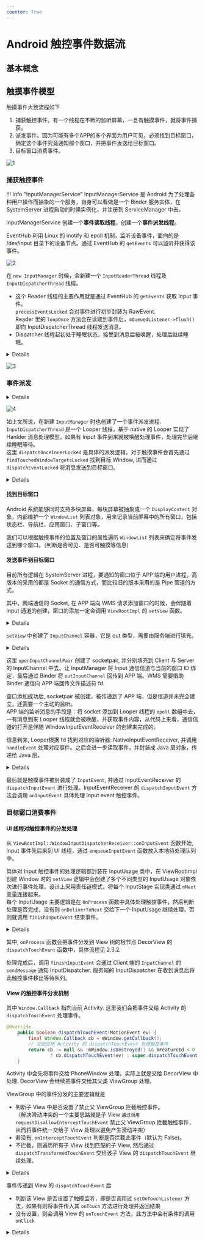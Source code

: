 ```yaml
---
counter: True  
---
```


# Android 触控事件数据流
<!-- !!! Abstract -->
## 基本概念

## 触摸事件模型

触摸事件大致流程如下
1. 捕获触控事件。有一个线程在不断的监听屏幕，一旦有触摸事件，就将事件捕获。  
2. 派发事件。因为可能有多个APP的多个界面为用户可见，必须找到目标窗口，确定这个事件究竟通知那个窗口，并把事件发送给目标窗口。  
3. 目标窗口消费事件。  

![1](http://cdn.hobbitqia.cc/202304222237156.png)

### 捕获触控事件

!!! Info "InputManagerService"
    InputManagerService 是 Android 为了处理各种用户操作而抽象的一个服务，自身可以看做是一个 Binder 服务实体，在 SystemServer 进程启动的时候实例化，并注册到 ServiceManager 中去。

InputManagerService 创建一个**事件读取线程**，创建一个**事件派发线程**。

EventHub 利用 Linux 的 inotify 和 epoll 机制，监听设备事件，面向的是 /dev/input 目录下的设备节点。通过 EventHub 的 `getEvents` 可以监听并获得该事件。

![2](http://cdn.hobbitqia.cc/202304222240340.png)

在 `new InputManager` 时候，会新建一个 `InputReaderThread` 线程及 `InputDispatcherThread` 线程。

* 这个 Reader 线程的主要作用就是通过 EventHub 的 `getEvents` 获取 Input 事件。    
`processEventsLocked` 会对事件进行初步封装为 RawEvent.  
Reader 里的 `loopOnce` 方法会在读取到事件后，`mQueuedListener->flush()` 即向 InputDispatcherThread 线程发送消息。  
* Dispatcher 线程起初处于睡眠状态，接受到消息后被唤醒，处理后继续睡眠。

<details>

``` Java
InputManager::InputManager(
        const sp<EventHubInterface>& eventHub,
        const sp<InputReaderPolicyInterface>& readerPolicy,
        const sp<InputDispatcherPolicyInterface>& dispatcherPolicy) {
    <!--事件分发执行类-->
    mDispatcher = new InputDispatcher(dispatcherPolicy);
    <!--事件读取执行类-->
    mReader = new InputReader(eventHub, readerPolicy, mDispatcher);
    initialize();
}

void InputManager::initialize() {
    mReaderThread = new InputReaderThread(mReader);     // 事件读取线程
    mDispatcherThread = new InputDispatcherThread(mDispatcher);     // 事件派发线程
}

bool InputReaderThread::threadLoop() {
    mReader->loopOnce();
    return true;
}

void InputReader::loopOnce() {
        int32_t oldGeneration;
        int32_t timeoutMillis;
        bool inputDevicesChanged = false;
        Vector<InputDeviceInfo> inputDevices;
        {  
      ...<!--监听事件-->
        size_t count = mEventHub->getEvents(timeoutMillis, mEventBuffer, EVENT_BUFFER_SIZE);
       ....<!--处理事件-->
           processEventsLocked(mEventBuffer, count);
       ...
       <!--通知派发-->
        mQueuedListener->flush();   // 向分发线程发送消息
    }
```
</details>

![3](http://cdn.hobbitqia.cc/202304222244149.png)

### 事件派发

<details>

``` Java
bool InputDispatcherThread::threadLoop() {
    mDispatcher->dispatchOnce();
    return true;
}

void InputDispatcher::dispatchOnce() {
    nsecs_t nextWakeupTime = LONG_LONG_MAX;
    {  
      <!--被唤醒 ，处理Input消息-->
        if (!haveCommandsLocked()) {
            dispatchOnceInnerLocked(&nextWakeupTime);
        }
       ...
    } 
    nsecs_t currentTime = now();
    int timeoutMillis = toMillisecondTimeoutDelay(currentTime, nextWakeupTime);
    <!--睡眠等待input事件-->
    mLooper->pollOnce(timeoutMillis);
}
```
</details>

![4](http://cdn.hobbitqia.cc/202304230834330.png)

如上文所说，在新建 `InputManager` 时也创建了一个事件派发进程. `InputDispatcherThread` 是一个 Looper 线程，基于 native 的 Looper 实现了 Hanlder 消息处理模型，如果有 Input 事件到来就被唤醒处理事件，处理完毕后继续睡眠等待。  
这里 `dispatchOnceInnerLocked` 是具体的派发逻辑。对于触摸事件会首先通过 `findTouchedWindowTargetsLocked` 找到目标 Window, 进而通过 `dispatchEventLocked` 将消息发送到目标窗口。

<details>

``` Java
void InputDispatcher::dispatchOnceInnerLocked(nsecs_t* nextWakeupTime) {
        ...
    case EventEntry::TYPE_MOTION: {
        MotionEntry* typedEntry = static_cast<MotionEntry*>(mPendingEvent);
        ...
        done = dispatchMotionLocked(currentTime, typedEntry,
                &dropReason, nextWakeupTime);
        break;
    }

bool InputDispatcher::dispatchMotionLocked(
        nsecs_t currentTime, MotionEntry* entry, DropReason* dropReason, nsecs_t* nextWakeupTime) {
    ...     
    Vector<InputTarget> inputTargets;
    bool conflictingPointerActions = false;
    int32_t injectionResult;
    if (isPointerEvent) {
    <!--关键点1 找到目标Window-->
        injectionResult = findTouchedWindowTargetsLocked(currentTime,
                entry, inputTargets, nextWakeupTime, &conflictingPointerActions);
    } else {
        injectionResult = findFocusedWindowTargetsLocked(currentTime,
                entry, inputTargets, nextWakeupTime);
    }
    ...
    <!--关键点2  派发-->
    dispatchEventLocked(currentTime, entry, inputTargets);
    return true;
}
```
</details>

#### 找到目标窗口

Android 系统能够同时支持多块屏幕，每块屏幕被抽象成一个 `DisplayContent` 对象，内部维护一个 `WindowList` 列表对象，用来记录当前屏幕中的所有窗口，包括状态栏、导航栏、应用窗口、子窗口等。

我们可以根据触摸事件的位置及窗口的属性遍历 `WindowList` 列表来确定将事件发送到哪个窗口。（判断是否可见、是否可触摸等信息）

#### 发送事件到目标窗口

目前所有逻辑在 SystemServer 进程，要通知的窗口位于 APP 端的用户进程。高版本的采用的都是 Socket 的通信方式，而比较旧的版本采用的是 Pipe 管道的方式。

其中，两端通信的 Socket, 在 APP 端向 WMS 请求添加窗口的时候，会伴随着 Input 通道的创建，窗口的添加一定会调用 `ViewRootImpl` 的 `setView` 函数。
<details>

``` Java
public void setView(View view, WindowManager.LayoutParams attrs, View panelParentView) {
    ...
    requestLayout();
    if ((mWindowAttributes.inputFeatures
            & WindowManager.LayoutParams.INPUT_FEATURE_NO_INPUT_CHANNEL) == 0) {
            <!--创建InputChannel容器-->
        mInputChannel = new InputChannel();
        // 创建一个空的 InputChannel
    }
    try {
        mOrigWindowType = mWindowAttributes.type;
        mAttachInfo.mRecomputeGlobalAttributes = true;
        collectViewAttributes();
        <!--添加窗口，并请求开辟Socket Input通信通道-->
        res = mWindowSession.addToDisplay(mWindow, mSeq, mWindowAttributes,
                getHostVisibility(), mDisplay.getDisplayId(),
                mAttachInfo.mContentInsets, mAttachInfo.mStableInsets,
                mAttachInfo.mOutsets, mInputChannel);
            // 这里会转化为对 addWindow 的调用
            // Binder 调用 WMS 的 addToDisplay 接口，并将 InputChanel 作为参数传入，以完成赋值
    }...
    <!--监听，开启Input信道-->
    if (mInputChannel != null) {    
        if (mInputQueueCallback != null) {
            mInputQueue = new InputQueue();
            mInputQueueCallback.onInputQueueCreated(mInputQueue);
        }
        mInputEventReceiver = new WindowInputEventReceiver(mInputChannel,
                Looper.myLooper());
        // 根据赋值后的 InputChannel 封装创建 WindowInputEventReceiver 对象，以便后续接收 Input 事件
    }
```
</details>

`setView` 中创建了 `InputChannel` 容器，它是 out 类型，需要由服务端进行填充。
<details>

``` Java
public int addWindow(Session session, IWindow client, int seq,
        WindowManager.LayoutParams attrs, int viewVisibility, int displayId,
        Rect outContentInsets, Rect outStableInsets, Rect outOutsets,
        InputChannel outInputChannel) {            
          ...
        if (outInputChannel != null && (attrs.inputFeatures
                & WindowManager.LayoutParams.INPUT_FEATURE_NO_INPUT_CHANNEL) == 0) {
            String name = win.makeInputChannelName();
            <!--创建 InputChannelPair, 实现创建 socketpair 全双工通信信道 -->
            InputChannel[] inputChannels = InputChannel.openInputChannelPair(name);
            // 创建通信信道，并分别填充到客户和服务的 InputChannel
            <!--本地用-->
            win.setInputChannel(inputChannels[0]);
            <!--APP端用-->
            inputChannels[1].transferTo(outInputChannel);
            // 将客户端 InputChannel 赋值给 outInputChannel, 并 Binder 回传给应用进程中 ViewRootImpl 中
            <!--注册信道与窗口-->
            mInputManager.registerInputChannel(win.mInputChannel, win.mInputWindowHandle);
            // mInputWindowHandle.token 唯一标识了接收 Input 事件的 App 窗口
        }
```
</details>

这里 `openInputChannelPair` 创建了 socketpair, 并分别填充到 Client 与 Server 的 InputChannel 中去。让 InputManager 将 Input 通信信道与当前的窗口 ID 绑定，最后通过 Binder 将 `outInputChannel` 回传到 APP 端。WMS 需要借助 Binder 通信向 APP 端回传文件描述符 fd.  


窗口添加成功后, socketpair 被创建，被传递到了 APP 端，但是信道并未完全建立，还需要一个主动的监听。  
APP 端的监听消息的手段是：将 socket 添加到 Looper 线程的 `epoll` 数组中去，一有消息到来 Looper 线程就会被唤醒，并获取事件内容，从代码上来看，通信信道的打开是伴随 WindowInputEventReceiver 的创建来完成的。

信息到来, Looper根据 fd 找到对应的监听器: NativeInputEventReceiver, 并调用 `handleEvent` 处理对应事件。之后会进一步读取事件，并封装成 Java 层对象，传递给 Java 层。
<details>

``` Java
int NativeInputEventReceiver::handleEvent(int receiveFd, int events, void* data) {
   ...
    if (events & ALOOPER_EVENT_INPUT) {
        JNIEnv* env = AndroidRuntime::getJNIEnv();
        status_t status = consumeEvents(env, false /*consumeBatches*/, -1, NULL);   
        mMessageQueue->raiseAndClearException(env, "handleReceiveCallback");
        return status == OK || status == NO_MEMORY ? 1 : 0;
    }
  ...
status_t NativeInputEventReceiver::consumeEvents(JNIEnv* env,  
        bool consumeBatches, nsecs_t frameTime, bool* outConsumedBatch) {  
        ...
    for (;;) {  
        uint32_t seq;  
        InputEvent* inputEvent;  
        <!--获取事件-->
        status_t status = mInputConsumer.consume(&mInputEventFactory,  
                consumeBatches, frameTime, &seq, &inputEvent);  
        ...
        <!--处理touch事件-->
      case AINPUT_EVENT_TYPE_MOTION: {
        MotionEvent* motionEvent = static_cast<MotionEvent*>(inputEvent);
        if ((motionEvent->getAction() & AMOTION_EVENT_ACTION_MOVE) && outConsumedBatch) {
            *outConsumedBatch = true;
        }
        inputEventObj = android_view_MotionEvent_obtainAsCopy(env, motionEvent);
        break;
        } 
    ...
```
</details>

最后就是触摸事件被封装成了 `InputEvent`, 并通过 InputEventReceiver 的 `dispatchInputEvent` 进行处理。InputEventReceiver 的 `dispatchInputEvent` 方法会调用 `onInputEvent` 具体处理 Input event 触控事件。

### 目标窗口消费事件

#### UI 线程对触控事件的分发处理

从 `ViewRootImpl::WindowInputDispatcherReceiver::onInputEvent` 函数开始, Input 事件先后来到 UI 线程，通过 `enqueueInputEvent` 函数放入本地待处理队列中。

具体对 Input 触控事件的处理逻辑都封装在 InputUsage 类中，在 ViewRootImpl 创建 Window 时的 `setView` 逻辑中会创建了多个不同类型的 InputUsage 对象依次进行事件处理，设计上采用责任链模式，将每个 InputStage 实现类通过 `mNext` 变量连接起来。  
每个 InputUsage 主要逻辑是在 `OnProcess` 函数中具体处理触控事件，然后判断处理是否完成，没有则 `onDeliverToNext` 交给下一个 InputUsage 继续处理，否则就调用 `finishInputEvent` 结束事件。

<details>

``` Java
 public void setView(View view, WindowManager.LayoutParams attrs, View panelParentView,
            int userId) {
            ...
                // Set up the input pipeline.
                CharSequence counterSuffix = attrs.getTitle();
                // 创建多个不同类型InputUsage以处理不同类型的触控事件
                mSyntheticInputStage = new SyntheticInputStage();
                // ViewPostImeInputStage中封装我们应用一般触控事件处理逻辑（重要）
                InputStage viewPostImeStage = new ViewPostImeInputStage(mSyntheticInputStage);
                InputStage nativePostImeStage = new NativePostImeInputStage(viewPostImeStage,
                        "aq:native-post-ime:" + counterSuffix);
                ...
    }

abstract class InputStage {
        ...
        /**
         * Delivers an event to be processed.
         */
        public final void deliver(QueuedInputEvent q) {
            // 是否带有FLAG_FINISHED的flag，如有则将事件分发给mNext
            if ((q.mFlags & QueuedInputEvent.FLAG_FINISHED) != 0) {
                forward(q);
             // 是否应该丢弃事件
            } else if (shouldDropInputEvent(q)) {
                finish(q, false);
            } else {
                traceEvent(q, Trace.TRACE_TAG_VIEW);
                final int result;
                try {
                    // 1.实际处理事件
                    result = onProcess(q);
                } finally {
                    Trace.traceEnd(Trace.TRACE_TAG_VIEW);
                }
                // 2.拿到处理事件的结果后决定进一步行动
                apply(q, result);
            }
        }
        
        protected void apply(QueuedInputEvent q, int result) {
            if (result == FORWARD) {
                forward(q);
            } else if (result == FINISH_HANDLED) {
                finish(q, true);
            } else if (result == FINISH_NOT_HANDLED) {
                finish(q, false);
            }
        }
        
        protected void finish(QueuedInputEvent q, boolean handled) {
            q.mFlags |= QueuedInputEvent.FLAG_FINISHED;
            if (handled) {
                q.mFlags |= QueuedInputEvent.FLAG_FINISHED_HANDLED;
            }
            // 交给下一个InputUsage继续处理
            forward(q);
        }
        
        protected void forward(QueuedInputEvent q) {
            // 交给下一个InputUsage继续处理
            onDeliverToNext(q);
        }
        
        protected void onDeliverToNext(QueuedInputEvent q) {
            if (DEBUG_INPUT_STAGES) {
                Log.v(mTag, "Done with " + getClass().getSimpleName() + ". " + q);
            }
            if (mNext != null) {
               // 1.交给下一个InputUsage继续处理
                mNext.deliver(q);
            } else {
                // 2.判断所有的InputUsage都处理完成则调用finishInputEvent结束触控事件
                finishInputEvent(q);
            }
        }
}
```
</details>
 
其中, `onProcess` 函数会把事件分发到 View 树的根节点 DecorView 的 `dispatchTouchEvent` 函数中，具体流程见 2.3.2.

处理完成后，调用 `finishInputEvent` 会通过 Client 端的 `InputChannel` 的 `sendMessage` 通知 InputDispatcher. 服务端的 InputDispatcher 在收到消息后将此触控事件移出等待队列。

#### View 的触控事件分发机制

其中 `Window.Callback` 指向当前 Activity. 这里我们会把事件交给 Activity 的 `dispatchTouchEvent` 处理事件。

``` Java
@Override
    public boolean dispatchTouchEvent(MotionEvent ev) {
        final Window.Callback cb = mWindow.getCallback();
        // 交给应用 Activity 的 dispatchTouchEvent 处理触控事件
        return cb != null && !mWindow.isDestroyed() && mFeatureId < 0
                ? cb.dispatchTouchEvent(ev) : super.dispatchTouchEvent(ev);
    }
```

Activity 中会先将事件交给 PhoneWindow 处理，实际上就是交给 DecorView 中处理. DecorView 会继续把事件交给其父类 ViewGroup 处理。

ViewGroup 中的事件分发的主要逻辑就是

* 判断子 View 中是否设置了禁止父 ViewGroup 拦截触控事件。  
（解决滑动冲突的一个主要思路就是子 View `通过调用requestDisallowInterceptTouchEvent` 禁止父 ViewGroup 拦截触控事件，从而将事件统一交给子 View 处理以避免产生滑动冲突）
* 若没有, `onInterceptTouchEvent` 判断是否拦截此事件（默认为 False)。
* 不拦截，则遍历所有子 View 找到匹配的子 View, 然后通过 `dispatchTransformedTouchEvent` 交给该子 View 的 `dispatchTouchEvent` 继续处理。

<details>

``` Java
 public boolean dispatchTouchEvent(MotionEvent ev) {
        ...
        if (onFilterTouchEventForSecurity(ev)) {
            ...
            if (actionMasked == MotionEvent.ACTION_DOWN
                    || mFirstTouchTarget != null) {
                // 1.判断子View中是否设置了禁止父ViewGroup拦截触控事件，解决滑动冲突的关键
                final boolean disallowIntercept = (mGroupFlags & FLAG_DISALLOW_INTERCEPT) != 0;
                if (!disallowIntercept) {
                    // onInterceptTouchEvent中判断ViewGroup是否拦截触控事件
                    intercepted = onInterceptTouchEvent(ev);
                }
            }
            ...
            if (!canceled && !intercepted) {
                if (actionMasked == MotionEvent.ACTION_DOWN
                        || (split && actionMasked == MotionEvent.ACTION_POINTER_DOWN)
                        || actionMasked == MotionEvent.ACTION_HOVER_MOVE) {
                    ...
                    if (newTouchTarget == null && childrenCount != 0) {
                        ...
                        final View[] children = mChildren;
                        // 2.对所有子View进行遍历
                        for (int i = childrenCount - 1; i >= 0; i--) {
                            ...
                            if (!child.canReceivePointerEvents()
                                    || !isTransformedTouchPointInView(x, y, child, null)) {
                               // 3.如果此View无法接收事件或者当前事件的或落点不在这个View区域内则返回进行下一轮循环
                                continue;
                            }
                            ...
                            // 4.这里就会执行子View事件分发处理逻辑了
                            if (dispatchTransformedTouchEvent(ev, false, child, idBitsToAssign)) {
                                ...
                                break;
                            }
                            ...
                        }
                    }
                    ...
                }
            }
        ...
    }
    
    public boolean onInterceptTouchEvent(MotionEvent ev) {
        if (ev.isFromSource(InputDevice.SOURCE_MOUSE)
                && ev.getAction() == MotionEvent.ACTION_DOWN
                && ev.isButtonPressed(MotionEvent.BUTTON_PRIMARY)
                && isOnScrollbarThumb(ev.getX(), ev.getY())) {
            return true;
        }
        // ViewGroup默认不拦截事件
        return false;
    }
    
    private boolean dispatchTransformedTouchEvent(MotionEvent event, boolean cancel,
            View child, int desiredPointerIdBits) {
        ...
        // Perform any necessary transformations and dispatch.
        if (child == null) {
            handled = super.dispatchTouchEvent(transformedEvent);
        } else {
            ...
            // 调用子View的dispatchTouchEvent继续进行事件分发
            handled = child.dispatchTouchEvent(transformedEvent);
        }
        ...
    }
```
</details>

事件传递到 View 的 `dispatchTouchEvent` 后

* 判断该 View 是否设置了触摸监听，即是否调用过 `setOnTouchListener` 方法，如果有则将事件传入其 `onTouch` 方法进行处理并返回结果
* 没有设置，则会调用 View 的 `onTouchEvent` 方法，此方法中会有条件的调用 `onClick`  

<details>

``` Java
public boolean dispatchTouchEvent(MotionEvent event) {
        ...
        boolean result = false;
        if (onFilterTouchEventForSecurity(event)) {
            ...
            // 1.判断是否调用过setOnTouchListener方法，如果有则将事件传入其onTouch方法进行处理并返回结果
            if (li != null && li.mOnTouchListener != null
                    && (mViewFlags & ENABLED_MASK) == ENABLED
                    && li.mOnTouchListener.onTouch(this, event)) {
                result = true;
            }
            // 2.onTouchEvent中判断是否消费触控事件
            if (!result && onTouchEvent(event)) {
                result = true;
            }
        }
        ...
        return result;
    }
```
</details>